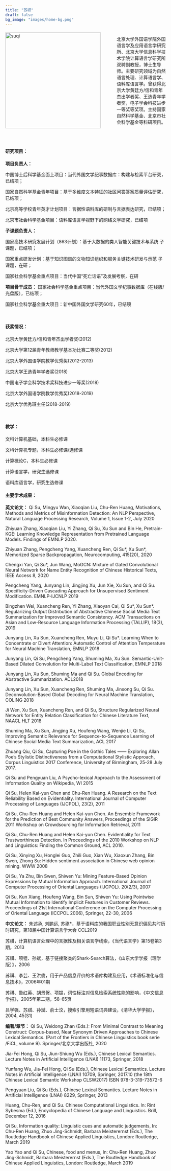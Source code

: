 ```yaml
---
title: "苏祺"
draft: false
bg_image: "images/home-bg.png"
---
```



<div style="display: flex; align-items: center; margin-bottom: 20px">
  <img class="photo" src="/images/suqi.png" alt="suqi" style="height: 300px; margin-right: 50px">
  <p>
北京大学外国语学院外国语言学及应用语言学研究所、北京大学信息科学技术学院计算语言学研究所双聘副教授，博士生导师。主要研究领域为自然语言处理、计算语言学、语料库语言学。曾获得北京大学黄廷方/信和青年杰出学者奖、王选青年学者奖，电子学会科技进步一等奖等奖项。主持国家自然科学基金、北京市社会科学基金等科研项目。
</p>
</div>
<br>

#### 研究项目：
**项目负责人：**

中国博士后科学基金面上项目：当代外国文学纪事数据库：构建与检索平台研究，已结项；

国家自然科学基金青年项目：基于多维度文本特征的社区问答答案质量评估研究，已结项；

北京高等学校青年英才计划项目：言据性语料库的研制与言据表达研究，已结项；


北京市社会科学基金项目：语料库语言学视野下的网络文学研究，已结项

**子课题负责人：**

国家高技术研究发展计划（863计划）：基于大数据的类人智能关键技术与系统 子课题，已结项；

国家重点研发计划：基于知识图谱的文物知识组织和服务关键技术研发与示范 子课题，在研；

国家社会科学基金重点项目：当代中国“死亡话语”及发展考察，在研


**项目骨干成员：**
国家社会科学基金重点项目：当代外国文学纪事数据库（在线版/光盘版），已结项；

国家社会科学基金重大项目：新中国外国文学研究60年，已结项

<br>

#### 获奖情况：
北京大学黄廷方/信和青年杰出学者奖(2012)

北京大学第12届青年教师教学基本功比赛二等奖(2012)

北京大学外国语学院教学优秀奖(2012-2013)

北京大学王选青年学者奖(2018)

中国电子学会科学技术奖科技进步一等奖(2018)

北京大学外国语学院教学优秀奖(2018-2019)

北京大学优秀班主任(2018-2019)

<br>

#### 教学：
文科计算机基础，本科生必修课

文科计算机专题，本科生必修课/选修课

计算概论C，本科生必修课

计算语言学，研究生选修课

语料库语言学，研究生选修课
<br>

#### 主要学术成果：
**英文论文：**
Qi Su, Mingyu Wan, Xiaoqian Liu, Chu-Ren Huang, Motivations, Methods and Metrics of Misinformation Detection: An NLP Perspective, Natural Language Processing Research, Volume 1, Issue 1-2, July 2020

Zhiyuan Zhang, Xiaoqian Liu, Yi Zhang, Qi Su, Xu Sun and Bin He, Pretrain-KGE: Learning Knowledge Representation from Pretrained Language Models. Findings of EMNLP 2020.

Zhiyuan Zhang, Pengcheng Yang, Xuancheng Ren, Qi Su*, Xu Sun*, Memorized Sparse Backpropagation, Neurocomputing, 415(20), 2020 

Chengxi Yan, Qi Su*, Jun Wang, MoGCN: Mixture of Gated Convolutional Neural Network for Name Entity Recognition of Chinese Historical Texts, IEEE Access 8, 2020

Pengcheng Yang, Junyang Lin, Jingjing Xu, Jun Xie, Xu Sun, and Qi Su. Specificity-Driven Cascading Approach for Unsupervised Sentiment Modification. EMNLP-IJCNLP 2019

Bingzhen Wei, Xuancheng Ren, Yi Zhang, Xiaoyan Cai, Qi Su*, Xu Sun*. Regularizing Output Distribution of Abstractive Chinese Social Media Text Summarization for Improved Semantic Consistency. ACM Transactions on Asian and Low-Resource Language Information Processing (TALLIP), 18(3), 2019

Junyang Lin, Xu Sun, Xuancheng Ren, Muyu Li, Qi Su*. Learning When to Concentrate or Divert Attention: Automatic Control of Attention Temperature for Neural Machine Translation, EMNLP 2018

Junyang Lin, Qi Su, Pengcheng Yang, Shuming Ma, Xu Sun. Semantic-Unit-Based Dilated Convolution for Multi-Label Text Classification, EMNLP 2018

Junyang Lin, Xu Sun, Shuming Ma and Qi Su. Global Encoding for Abstractive Summarization. ACL2018

Junyang Lin, Xu Sun, Xuancheng Ren, Shuming Ma, Jinsong Su, Qi Su. Deconvolution-Based Global Decoding for Neural Machine Translation, COLING 2018

Ji Wen, Xu Sun, Xuancheng Ren, and Qi Su, Structure Regularized Neural Network for Entity Relation Classification for Chinese Literature Text, NAACL HLT 2018

Shuming Ma, Xu Sun, Jingjing Xu, Houfeng Wang, Wenjie Li, Qi Su, Improving Semantic Relevance for Sequence-to-Sequence Learning of Chinese Social Media Text Summarization, ACL 2017

Zhuang Qiu, Qi Su, Capturing Poe in the Gothic Tales —— Exploring Allan Poe’s Stylistic Distinctiveness from a Computational Stylistic Approach, Corpus Linguistics 2017 Conference, University of Birmingham, 25-28 July 2017.

Qi Su and Pengyuan Liu, A Psycho-lexical Approach to the Assessment of Information Quality on Wikipedia, WI 2015

Qi Su, Helen Kai-yun Chen and Chu-Ren Huang. A Research on the Text Reliability Based on Evidentiality. International Journal of Computer Processing of Languages (IJCPOL), 23(2), 2011

Qi Su, Chu-Ren Huang and Helen Kai-yun Chen. An Ensemble Framework for the Prediction of Best Community Answers, Proceedings of the SIGIR 2011 Workshop on Crowdsourcing for Information Retrieval, 2011

Qi Su, Chu-Ren Huang and Helen Kai-yun Chen. Evidentiality for Text Trustworthiness Detection. In Proceedings of the 2010 Workshop on NLP and Linguistics: Finding the Common Ground, ACL 2010.

Qi Su, Xinying Xu, Honglei Guo, Zhili Guo, Xian Wu, Xiaoxun Zhang, Bin Swen, Zhong Su: Hidden sentiment association in Chinese web opinion mining. WWW 2008

Qi Su, Ya Zhu, Bin Swen, Shiwen Yu: Mining Feature-Based Opinion Expressions by Mutual Information Approach. International Journal of Computer Processing of Oriental Languages (IJCPOL). 20(2/3), 2007

Qi Su, Kun Xiang, Houfeng Wang, Bin Sun, Shiwen Yu: Using Pointwise Mutual Information to Identify Implicit Features in Customer Reviews. Proceedings of 21st International Conference on the Computer Processing of Oriental Language (ICCPOL 2006), Springer, 22-30, 2006


**中文论文：**
朱述承, 刘鹏远, 苏祺*，基于语料库的我国职业性别无意识偏见共时历时研究，第18届中国计算语言学大会 CCL2019

苏祺，计算机语言处理中的言据性及相关语言学线索，《当代语言学》第15卷第3期，2013

苏祺、项锟、孙斌，基于链接聚类的Shark-Search算法，《山东大学学报（理学版）》，2006

苏祺、李芸、王洪俊，用于产品信息评价的术语库构建及应用，《术语标准化与信息技术》，2006年01期

苏祺、昝红英、胡景贺、项锟，词性标注对信息检索系统性能的影响，《中文信息学报》，2005年第二期，58-65页

吕学强、苏祺、孙斌、俞士汶，搜索引擎用短语词典建设，《清华大学学报》，2004, 45(S1) 



**编著/章节：**
Qi Su, Weidong Zhan (Eds.): From Minimal Contrast to Meaning Construct: Corpus-based, Near Synonym Driven Approaches to Chinese Lexical Semantics. (Part of the Frontiers in Chinese Linguistics book serie /FiCL, volume 9). Springer/北京大学出版社, 2020

Jia-Fei Hong, Qi Su, Jiun-Shiung Wu (Eds.), Chinese Lexical Semantics. Lecture Notes in Artificial Intelligence (LNAI) 11173, Springer, 2018 

Yunfang Wu, Jia-Fei Hong, Qi Su (Eds.), Chinese Lexical Semantics. Lecture Notes in Artificial Intelligence (LNAI) 10709, Springer, 2017.10 (the 18th Chinese Lexical Semantic Workshop CLSW2017) ISBN 978-3-319-73572-6

Pengyuan Liu, Qi Su (Eds.), Chinese Lexical Semantics. Lecture Notes in Artificial Intelligence (LNAI) 8229, Springer, 2013

Huang, Chu-Ren, and Qi Su. Chinese Computational Linguistics. In: Rint Sybesma (Ed.), Encyclopedia of Chinese Language and Linguistics. Brill, December 12, 2016

Qi Su, Information quality: Linguistic cues and automatic judgements, In: Chu-Ren Huang, Zhuo Jing-Schmidt, Barbara Meisterernst  (Eds.), The Routledge Handbook of Chinese Applied Linguistics, London: Routledge, March 2019

Yao Yao and Qi Su, Chinese, food and menus, In: Chu-Ren Huang, Zhuo Jing-Schmidt, Barbara Meisterernst  (Eds.), The Routledge Handbook of Chinese Applied Linguistics, London: Routledge, March 2019



